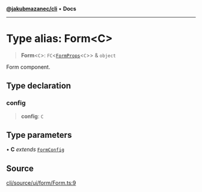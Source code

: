 [**@jakubmazanec/cli**](../README.md) • **Docs**

---

# Type alias: Form\<C\>

> **Form**\<`C`\>: `FC`\<[`FormProps`](FormProps.md)\<`C`\>\> & `object`

Form component.

## Type declaration

### config

> **config**: `C`

## Type parameters

• **C** _extends_ [`FormConfig`](FormConfig.md)

## Source

[cli/source/ui/form/Form.ts:9](https://github.com/jakubmazanec/js-tools/blob/45932621a19c677851f8bf60e4a28d217617972b/packages/cli/source/ui/form/Form.ts#L9)
